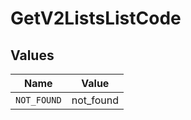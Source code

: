 # GetV2ListsListCode


## Values

| Name        | Value       |
| ----------- | ----------- |
| `NOT_FOUND` | not_found   |